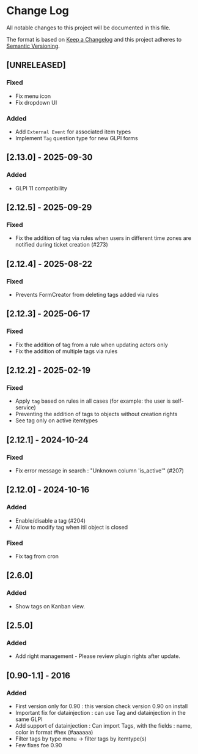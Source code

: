# Change Log

All notable changes to this project will be documented in this file.

The format is based on [Keep a Changelog](http://keepachangelog.com/)
and this project adheres to [Semantic Versioning](http://semver.org/).

## [UNRELEASED]

### Fixed

- Fix menu icon
- Fix dropdown UI

### Added

- Add `External Event` for associated item types
- Implement `Tag` question type for new GLPI forms


## [2.13.0] - 2025-09-30

### Added

- GLPI 11 compatibility

## [2.12.5] - 2025-09-29

### Fixed

- Fix the addition of tag via rules when users in different time zones are notified during ticket creation (#273)

## [2.12.4] - 2025-08-22

### Fixed

- Prevents FormCreator from deleting tags added via rules

## [2.12.3] - 2025-06-17

### Fixed

- Fix the addition of tag from a rule when updating actors only
- Fix the addition of multiple tags via rules

## [2.12.2] - 2025-02-19

### Fixed

- Apply `tag`  based on rules in all cases (for example: the user is self-service)
- Preventing the addition of tags to objects without creation rights
- See tag only on active itemtypes

## [2.12.1] - 2024-10-24

### Fixed

- Fix error message in search : "Unknown column 'is_active'" (#207)

## [2.12.0] - 2024-10-16

### Added

- Enable/disable a tag (#204)
- Allow to modify tag when itil object is closed

### Fixed

- Fix tag from cron

## [2.6.0]

### Added

- Show tags on Kanban view.

## [2.5.0]

### Added

- Add right management - Please review plugin rights after update.


## [0.90-1.1] - 2016

### Added

- First version only for 0.90 : this version check version 0.90 on install
- Important fix for datainjection : can use Tag and datainjection in the same GLPI
- Add support of datainjection : Can import Tags, with the fields : name, color in format #hex (#aaaaaa)
- Filter tags by type menu -> filter tags by itemtype(s)
- Few fixes foe 0.90
